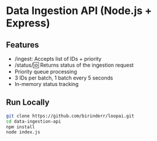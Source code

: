 # Data Ingestion API (Node.js + Express)

## Features
- /ingest: Accepts list of IDs + priority
- /status/:id: Returns status of the ingestion request
- Priority queue processing
- 3 IDs per batch, 1 batch every 5 seconds
- In-memory status tracking

## Run Locally
```bash
git clone https://github.com/birinderr/loopai.git
cd data-ingestion-api
npm install
node index.js

